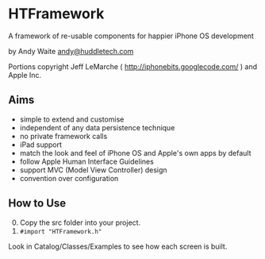 HTFramework
===========

A framework of re-usable components for happier iPhone OS development

by Andy Waite <andy@huddletech.com>

Portions copyright Jeff LeMarche ( http://iphonebits.googlecode.com/ ) and Apple Inc.

Aims
----

* simple to extend and customise
* independent of any data persistence technique
* no private framework calls
* iPad support
* match the look and feel of iPhone OS and Apple's own apps by default
* follow Apple Human Interface Guidelines
* support MVC (Model View Controller) design
* convention over configuration

How to Use
----------

0. Copy the src folder into your project.
0. `#import "HTFramework.h"`

Look in Catalog/Classes/Examples to see how each screen is built.